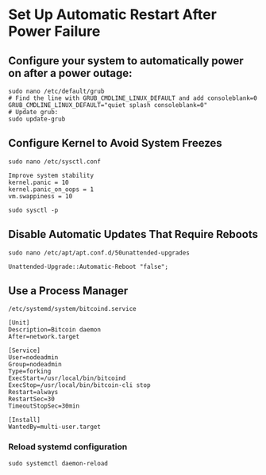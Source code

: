 # Set Up Automatic Restart After Power Failure
## Configure your system to automatically power on after a power outage:
```shell
sudo nano /etc/default/grub
# Find the line with GRUB_CMDLINE_LINUX_DEFAULT and add consoleblank=0
GRUB_CMDLINE_LINUX_DEFAULT="quiet splash consoleblank=0"
# Update grub:
sudo update-grub
```
## Configure Kernel to Avoid System Freezes
```shell
sudo nano /etc/sysctl.conf

Improve system stability
kernel.panic = 10
kernel.panic_on_oops = 1
vm.swappiness = 10

sudo sysctl -p
```
## Disable Automatic Updates That Require Reboots
```shell
sudo nano /etc/apt/apt.conf.d/50unattended-upgrades

Unattended-Upgrade::Automatic-Reboot "false";
```
## Use a Process Manager
```shell
/etc/systemd/system/bitcoind.service

[Unit]
Description=Bitcoin daemon
After=network.target

[Service]
User=nodeadmin
Group=nodeadmin
Type=forking
ExecStart=/usr/local/bin/bitcoind
ExecStop=/usr/local/bin/bitcoin-cli stop
Restart=always
RestartSec=30
TimeoutStopSec=30min

[Install]
WantedBy=multi-user.target
```

### Reload systemd configuration
```shell
sudo systemctl daemon-reload
```
